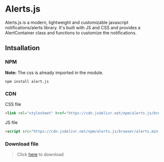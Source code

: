 # Alerts.js
Alerts.js is a modern, lightweight and customizable javascript notifications/alerts library. It's built with JS and CSS and provides a AlertContainer class and functions to customize the notifications.

## Intsallation

### NPM
**Note:** The css is already imported in the module.
```
npm install alert.js
```

### CDN
CSS file
```html
<link rel="stylesheet" href="https://cdn.jsdelivr.net/npm/alerts.js/browser/style.css" />
```

JS file
```html
<script src="https://cdn.jsdelivr.net/npm/alerts.js/browser/alerts.min.js"></script>
```

### Download file

> Click <a href="https://github.com/gustav-evensson/alerts.js/raw/main/src/alertsjs.tar.gz" download>here</a> to download
